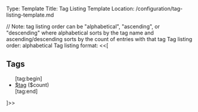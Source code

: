 Type: Template
Title: Tag Listing Template
Location: /configuration/tag-listing-template.md

// Note: tag listing order can be "alphabetical", "ascending", or "descending" where alphabetical sorts by the tag name and ascending/descending sorts by the count of entries with that tag
Tag listing order: alphabetical
Tag listing format: <<[
<h2>Tags</h2>
<ul>
[tag:begin]<li><a href="$location">$tag</a> ($count)</li>[tag:end]
</ul>
]>>

